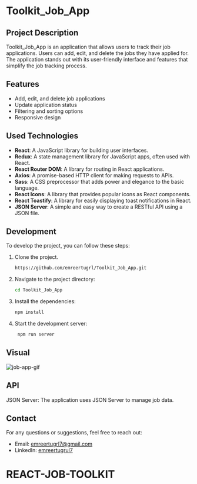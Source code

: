 # Toolkit_Job_App

## Project Description

Toolkit_Job_App is an application that allows users to track their job applications. Users can add, edit, and delete the jobs they have applied for. The application stands out with its user-friendly interface and features that simplify the job tracking process.

## Features

- Add, edit, and delete job applications
- Update application status
- Filtering and sorting options
- Responsive design

## Used Technologies

- **React**: A JavaScript library for building user interfaces.
- **Redux**: A state management library for JavaScript apps, often used with React.
- **React Router DOM**: A library for routing in React applications.
- **Axios**: A promise-based HTTP client for making requests to APIs.
- **Sass**: A CSS preprocessor that adds power and elegance to the basic language.
- **React Icons**: A library that provides popular icons as React components.
- **React Toastify**: A library for easily displaying toast notifications in React.
- **JSON Server**: A simple and easy way to create a RESTful API using a JSON file.

## Development

To develop the project, you can follow these steps:

1. Clone the project.

   ```bash
   https://github.com/emreertugrl/Toolkit_Job_App.git
   ```

2. Navigate to the project directory:

   ```bash
   cd Toolkit_Job_App
   ```

3. Install the dependencies:

   ```bash
   npm install
   ```

4. Start the development server:

   ```bash
    npm run server
   ```

## Visual

<img src="/public/job-app.gif" alt="job-app-gif">

## API

JSON Server: The application uses JSON Server to manage job data.

## Contact

For any questions or suggestions, feel free to reach out:

- Email: emreertugrl7@gmail.com
- LinkedIn: [emreertugrul7](https://www.linkedin.com/in/emreertugrul7/)
# REACT-JOB-TOOLKIT

